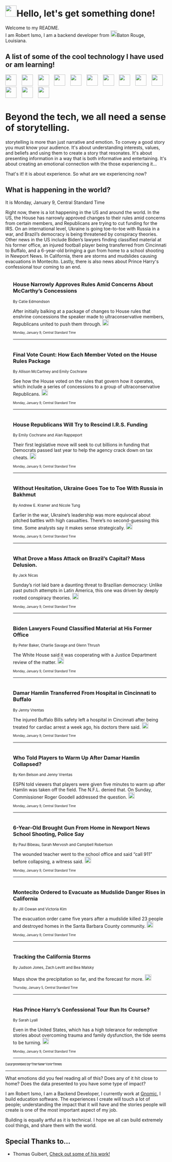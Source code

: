 <h1><img src="https://emojis.slackmojis.com/emojis/images/1643514375/3493/hot-coffee.gif?1643514375" width="35"/>Hello, let's get something done!</h1>

<p>Welcome to my README.<br/>
I am Robert Ismo, I am a backend developer from <img src="https://emojis.slackmojis.com/emojis/images/1638395689/50435/moulin_rouge.png?1638395689" width="20"/>Baton Rouge, Louisiana.</p>
<h2>A list of some of the cool technology I have used or am learning!</h2>
<p>
<img src="https://emojis.slackmojis.com/emojis/images/1643516091/21142/meow_bongotap.gif?1643516091" width="35" alt="">
<img src="https://img.shields.io/badge/Favorite%20Frontend%20Framework-SvelteKit-f83903" alt="">
<img src="https://img.shields.io/badge/Second%20Favorite-Vue-40b581" alt="">
<img src="https://img.shields.io/badge/Most%20Used%20Runtime-Nodejs-78b061" alt="">
<img src="https://emojis.slackmojis.com/emojis/images/1643517416/34482/fire.gif?1643517416" width="35" alt="">
<img src="https://img.shields.io/badge/Javascript%20But%20Better-Typescript-0078ca" alt="">
<img src="https://img.shields.io/badge/Favorite%20Language-Elixir-3e244d" alt="">
<img src="https://img.shields.io/badge/Containerize%20Everything-Docker-6ac9ef" alt="">
<img src="https://emojis.slackmojis.com/emojis/images/1643514596/5999/meow_party.gif?1643514596" width="35" alt="">
<img src="https://img.shields.io/badge/API%20Love%20Language-Graphql-de32a5" alt="">
<img src="https://img.shields.io/badge/Our%20Favorite%20Version%20Controller-Git-e94f33" alt="">
<img src="https://img.shields.io/badge/Favorite%20Database-Redis-d42d1d" alt="">
<img src="https://emojis.slackmojis.com/emojis/images/1643514559/5584/deployparrot.gif?1643514559" width="35" alt="">
<img src="https://img.shields.io/badge/Container%20Interstate-RabbitMQ-f66200" alt="">
<img src="https://img.shields.io/badge/Gotta%20Learn-Kubernetes-316adf" alt="">
<img src="https://img.shields.io/badge/Really%20Mature%20Now-WASM-654fef" alt="">
<img src="https://emojis.slackmojis.com/emojis/images/1666642497/61942/dance_vibe.gif?1666642497" width="35" alt="">
<img src="https://img.shields.io/badge/For%20My%20M1-ARM64-657d96" alt="">
<img src="https://img.shields.io/badge/Loving%20This%20So%20Much-TailwindCSS-17bcb5" alt="">
<img src="https://img.shields.io/badge/Cool%20Build%20Tool-Vite-f9cb24" alt="">
<img src="https://emojis.slackmojis.com/emojis/images/1669231376/62819/working-on-it.gif?1669231376" width="35" alt="">
<img src="https://img.shields.io/badge/Fun%20and%20Easy%20Database-MongoDB-5f8c49" alt="">
<img src="https://img.shields.io/badge/JS%20Life%20Support-NPM-c73737" alt="">
<img src="https://img.shields.io/badge/I%20Liked%20It-DynamoDB-0073b9" alt="">
<img src="https://emojis.slackmojis.com/emojis/images/1643514045/46/question.gif?1643514045" width="35" alt="">
<img src="https://img.shields.io/badge/cool-React-60d6f9" alt="">
<img src="https://img.shields.io/badge/Future%20Big%20Project-Lambda-f37e00" alt="">
<img src="https://img.shields.io/badge/NPM%20But%20Better-PNPM-f1aa07" alt="">
<img src="https://emojis.slackmojis.com/emojis/images/1643514943/9662/fbwow.gif?1643514943" width="35" alt="">
<img src="https://img.shields.io/badge/First%20Language-C-662079" alt="">
<img src="https://img.shields.io/badge/Where%20I%20Deploy%20Frontend-Vercel-000000" alt="">
<img src="https://img.shields.io/badge/Who%20Does%20not%20Want%20an%20App-Swift-f9492a" alt="">
<img src="https://emojis.slackmojis.com/emojis/images/1643514058/151/javascript.png?1643514058" width="35" alt="">
<img src="https://img.shields.io/badge/cool-Python-fbd542" alt="">
<img src="https://img.shields.io/badge/Favorite%20Something-Stripe-656cdc" alt="">
<img src="https://img.shields.io/badge/Of%20Course-HTML5-ed6327" alt="">
<img src="https://emojis.slackmojis.com/emojis/images/1660415405/60731/bomb.gif?1660415405" width="35" alt="">
<img src="https://img.shields.io/badge/hate-CSS-2964ec" alt="">
<img src="https://img.shields.io/badge/Learning-CircleCI-141215" alt="">
<img src="https://img.shields.io/badge/Learning-Rust-fbbb3b" alt="">
<img src="https://emojis.slackmojis.com/emojis/images/1660415397/60712/writing-hand.gif?1660415397" width="35" alt="">
<img src="https://img.shields.io/badge/Dev%20Browser%20of%20Choice-Firefox-cc4e26" alt="">
<img src="https://img.shields.io/badge/Recoverying%20From%20Windows-UNIX-1781e3" alt="">
<img src="https://img.shields.io/badge/LOVE-LogSeq-90c1c2" alt="">
<img src="https://emojis.slackmojis.com/emojis/images/1643514066/223/kirby.gif?1643514066" width="35" alt="">
<img src="https://img.shields.io/badge/Daily%20Driver-MacOS-e6e6e8" alt="">
<img src="https://img.shields.io/badge/Git%20Server-Github-000000" alt="">
<img src="https://img.shields.io/badge/enjoyable-EC2-f17428" alt="">
<img src="https://emojis.slackmojis.com/emojis/images/1643514239/2069/excited.gif?1643514239" width="35" alt="">
</p>
<h1>Beyond the tech, we all need a sense of storytelling.</h1>
<p>storytelling is more than just narrative and emotion. To convey a good story you must know your audience. It's about understanding interests, values, and beliefs and using them to create a story that resonates. It's about presenting information in a way that is both informative and entertaining. It's about creating an emotional connection with the those experiencing it...</p>
<p>That's it! it is about experience. So what are we experiencing now?</p>
<h2>What is happening in the world?</h2>
<p>It is Monday, January 9, Central Standard Time</p>
<p>
Right now, there is a lot happening in the US and around the world. In the US, the House has narrowly approved changes to their rules amid concerns from certain members, and Republicans are trying to cut funding for the IRS. On an international level, Ukraine is going toe-to-toe with Russia in a war, and Brazil’s democracy is being threatened by conspiracy theories. Other news in the US include Biden’s lawyers finding classified material at his former office, an injured football player being transferred from Cincinnati to Buffalo, and a 6-year-old bringing a gun from home to a school shooting in Newport News. In California, there are storms and mudslides causing evacuations in Montecito. Lastly, there is also news about Prince Harry&#39;s confessional tour coming to an end.</p>
<ol>
<img src="https://img.shields.io/badge/-us-blue" alt="">
<h3>House Narrowly Approves Rules Amid Concerns About McCarthy’s Concessions</h3>
<sub>By Catie Edmondson</sub>
<p>After initially balking at a package of changes to House rules that enshrine concessions the speaker made to ultraconservative members, Republicans united to push them through.  <a href="https://nyti.ms/3QyDJIE"><img src="https://developer.nytimes.com/files/poweredby_nytimes_30b.png?v=1583354208352" height="20"></a></p>
<sub><sub>Monday, January 9, Central Standard Time</sub></sub>
<hr/>
<img src="https://img.shields.io/badge/-us-blue" alt="">
<h3>Final Vote Count: How Each Member Voted on the House Rules Package</h3>
<sub>By Allison McCartney and Emily Cochrane</sub>
<p>See how the House voted on the rules that govern how it operates, which include a series of concessions to a group of ultraconservative Republicans.  <a href="https://nyti.ms/3QrxAxG"><img src="https://developer.nytimes.com/files/poweredby_nytimes_30b.png?v=1583354208352" height="20"></a></p>
<sub><sub>Monday, January 9, Central Standard Time</sub></sub>
<hr/>
<img src="https://img.shields.io/badge/-us-blue" alt="">
<h3>House Republicans Will Try to Rescind I.R.S. Funding</h3>
<sub>By Emily Cochrane and Alan Rappeport</sub>
<p>Their first legislative move will seek to cut billions in funding that Democrats passed last year to help the agency crack down on tax cheats.  <a href="https://nyti.ms/3X0fCF9"><img src="https://developer.nytimes.com/files/poweredby_nytimes_30b.png?v=1583354208352" height="20"></a></p>
<sub><sub>Monday, January 9, Central Standard Time</sub></sub>
<hr/>
<img src="https://img.shields.io/badge/-world-blue" alt="">
<h3>Without Hesitation, Ukraine Goes Toe to Toe With Russia in Bakhmut</h3>
<sub>By Andrew E. Kramer and Nicole Tung</sub>
<p>Earlier in the war, Ukraine’s leadership was more equivocal about pitched battles with high casualties. There’s no second-guessing this time. Some analysts say it makes sense strategically.  <a href="https://nyti.ms/3Iu7FUe"><img src="https://developer.nytimes.com/files/poweredby_nytimes_30b.png?v=1583354208352" height="20"></a></p>
<sub><sub>Monday, January 9, Central Standard Time</sub></sub>
<hr/>
<img src="https://img.shields.io/badge/-world-blue" alt="">
<h3>What Drove a Mass Attack on Brazil’s Capital? Mass Delusion.</h3>
<sub>By Jack Nicas</sub>
<p>Sunday’s riot laid bare a daunting threat to Brazilian democracy: Unlike past putsch attempts in Latin America, this one was driven by deeply rooted conspiracy theories.  <a href="https://nyti.ms/3itXpAL"><img src="https://developer.nytimes.com/files/poweredby_nytimes_30b.png?v=1583354208352" height="20"></a></p>
<sub><sub>Monday, January 9, Central Standard Time</sub></sub>
<hr/>
<img src="https://img.shields.io/badge/-us-blue" alt="">
<h3>Biden Lawyers Found Classified Material at His Former Office</h3>
<sub>By Peter Baker, Charlie Savage and Glenn Thrush</sub>
<p>The White House said it was cooperating with a Justice Department review of the matter.  <a href="https://nyti.ms/3CBf0h7"><img src="https://developer.nytimes.com/files/poweredby_nytimes_30b.png?v=1583354208352" height="20"></a></p>
<sub><sub>Monday, January 9, Central Standard Time</sub></sub>
<hr/>
<img src="https://img.shields.io/badge/-sports-blue" alt="">
<h3>Damar Hamlin Transferred From Hospital in Cincinnati to Buffalo</h3>
<sub>By Jenny Vrentas</sub>
<p>The injured Buffalo Bills safety left a hospital in Cincinnati after being treated for cardiac arrest a week ago, his doctors there said.  <a href="https://nyti.ms/3Zlaq01"><img src="https://developer.nytimes.com/files/poweredby_nytimes_30b.png?v=1583354208352" height="20"></a></p>
<sub><sub>Monday, January 9, Central Standard Time</sub></sub>
<hr/>
<img src="https://img.shields.io/badge/-sports-blue" alt="">
<h3>Who Told Players to Warm Up After Damar Hamlin Collapsed?</h3>
<sub>By Ken Belson and Jenny Vrentas</sub>
<p>ESPN told viewers that players were given five minutes to warm up after Hamlin was taken off the field. The N.F.L. denied that. On Sunday, Commissioner Roger Goodell addressed the question.  <a href="https://nyti.ms/3k5lLkR"><img src="https://developer.nytimes.com/files/poweredby_nytimes_30b.png?v=1583354208352" height="20"></a></p>
<sub><sub>Monday, January 9, Central Standard Time</sub></sub>
<hr/>
<img src="https://img.shields.io/badge/-us-blue" alt="">
<h3>6-Year-Old Brought Gun From Home in Newport News School Shooting, Police Say</h3>
<sub>By Paul Bibeau, Sarah Mervosh and Campbell Robertson</sub>
<p>The wounded teacher went to the school office and said “call 911” before collapsing, a witness said.  <a href="https://nyti.ms/3GT4KmA"><img src="https://developer.nytimes.com/files/poweredby_nytimes_30b.png?v=1583354208352" height="20"></a></p>
<sub><sub>Monday, January 9, Central Standard Time</sub></sub>
<hr/>
<img src="https://img.shields.io/badge/-us-blue" alt="">
<h3>Montecito Ordered to Evacuate as Mudslide Danger Rises in California</h3>
<sub>By Jill Cowan and Victoria Kim</sub>
<p>The evacuation order came five years after a mudslide killed 23 people and destroyed homes in the Santa Barbara County community.  <a href="https://nyti.ms/3QtnZX5"><img src="https://developer.nytimes.com/files/poweredby_nytimes_30b.png?v=1583354208352" height="20"></a></p>
<sub><sub>Monday, January 9, Central Standard Time</sub></sub>
<hr/>
<img src="https://img.shields.io/badge/-us-blue" alt="">
<h3>Tracking the California Storms</h3>
<sub>By Judson Jones, Zach Levitt and Bea Malsky</sub>
<p>Maps show the precipitation so far, and the forecast for more.  <a href="https://nyti.ms/3CrqJi3"><img src="https://developer.nytimes.com/files/poweredby_nytimes_30b.png?v=1583354208352" height="20"></a></p>
<sub><sub>Thursday, January 5, Central Standard Time</sub></sub>
<hr/>
<img src="https://img.shields.io/badge/-books-blue" alt="">
<h3>Has Prince Harry’s Confessional Tour Run Its Course?</h3>
<sub>By Sarah Lyall</sub>
<p>Even in the United States, which has a high tolerance for redemptive stories about overcoming trauma and family dysfunction, the tide seems to be turning.  <a href="https://nyti.ms/3GSqwqA"><img src="https://developer.nytimes.com/files/poweredby_nytimes_30b.png?v=1583354208352" height="20"></a></p>
<sub><sub>Monday, January 9, Central Standard Time</sub></sub>
<hr/>
</ol>
<a href="https://developer.nytimes.com"><sub><sub>Data provided by The New York Times</sub></sub></a>
<hr/>
<p>What emotions did you feel reading all of this? Does any of it hit close to home? Does the data presented to you have some type of impact?</p>
<p>I am Robert Ismo, I am a Backend Developer, I currently work at <a href="https://gnomic.education/">Gnomic</a>, I build education software. The experiences I create will touch a lot of people; understanding the impact that it will have and the stories people will create is one of the most important aspect of my job.</p>
<p>Building is equally artful as it is technical. I hope we all can build extremely cool things, and share them with the world.</p>
<h2>Special Thanks to...</h2>
<ul>
<li>Thomas Guibert, <a href="https://github.com/thmsgbrt/thmsgbrt">Check out some of his work!</a></li>
</ul>